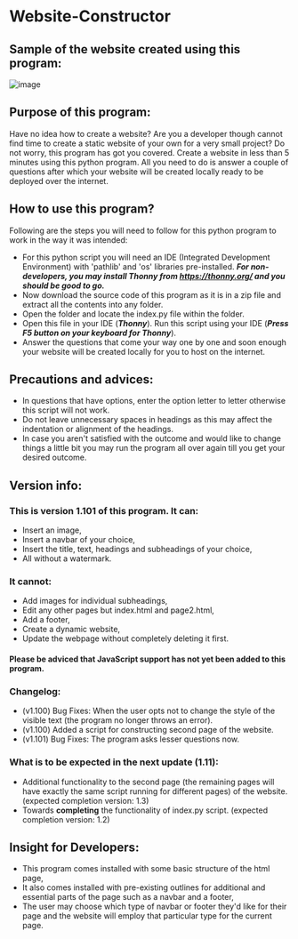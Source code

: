 # Website-Constructor

## Sample of the website created using this program:
![image](https://user-images.githubusercontent.com/82143161/213654864-bf17d014-deec-4892-af97-d999de4df968.png)

## Purpose of this program:
Have no idea how to create a website? Are you a developer though cannot find time to create a static website of your own for a very small project? 
Do not worry, this program has got you covered. Create a website in less than 5 minutes using this python program. All you need to do is answer a couple of questions after which your website will be created locally ready to be deployed over the internet.

## How to use this program?
Following are the steps you will need to follow for this python program to work in the way it was intended:
- For this python script you will need an IDE (Integrated Development Environment) with 'pathlib' and 'os' libraries pre-installed. 
_**For non-developers, you may install Thonny from https://thonny.org/ and you should be good to go.**_
- Now download the source code of this program as it is in a zip file and extract all the contents into any folder.
- Open the folder and locate the index.py file within the folder.
- Open this file in your IDE (_**Thonny**_). Run this script using your IDE (_**Press F5 button on your keyboard for Thonny**_).
- Answer the questions that come your way one by one and soon enough your website will be created locally for you to host on the internet.

## Precautions and advices: 
- In questions that have options, enter the option letter to letter otherwise this script will not work.
- Do not leave unnecessary spaces in headings as this may affect the indentation or alignment of the headings.
- In case you aren't satisfied with the outcome and would like to change things a little bit you may run the program all over again till you get your desired outcome. 

## Version info:
### This is version 1.101 of this program. It can:
- Insert an image,
- Insert a navbar of your choice,
- Insert the title, text, headings and subheadings of your choice,
- All without a watermark.
### It cannot:
- Add images for individual subheadings,
- Edit any other pages but index.html and page2.html,
- Add a footer,
- Create a dynamic website,
- Update the webpage without completely deleting it first.
#### Please be adviced that JavaScript support has not yet been added to this program. 
### Changelog:
- (v1.100) Bug Fixes: When the user opts not to change the style of the visible text (the program no longer throws an error).
- (v1.100) Added a script for constructing second page of the website.
- (v1.101) Bug Fixes: The program asks lesser questions now.
### What is to be expected in the next update (1.11):
- Additional functionality to the second page (the remaining pages will have exactly the same script running for different pages) of the website. (expected completion version: 1.3)
- Towards **completing** the functionality of index.py script. (expected completion version: 1.2)

## Insight for Developers:
- This program comes installed with some basic structure of the html page,
- It also comes installed with pre-existing outlines for additional and essential parts of the page such as a navbar and a footer,
- The user may choose which type of navbar or footer they'd like for their page and the website will employ that particular type for the current page.
